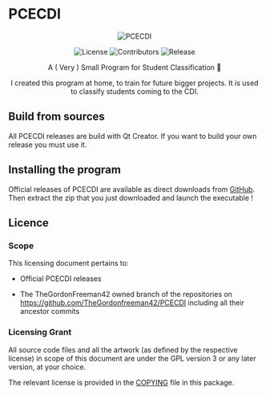 # PCECDI

  <p align="center">
    <img alt="PCECDI" src="https://socialify.git.ci/TheGordonFreeman42/PCECDI/image?description=1&font=Inter&name=1&pattern=Circuit%20Board&theme=Dark">
  </p>
  <p align="center">
    <img alt="License" src="https://img.shields.io/github/v/release/TheGordonFreeman42/PCECDI?display_name=release&style=for-the-badge">
    <img alt="Contributors" src="https://img.shields.io/github/license/TheGordonFreeman42/PCECDI?style=for-the-badge&logo=github" >
    <img alt="Release" src="https://img.shields.io/github/downloads/TheGordonFreeman42/PCECDI/total?style=for-the-badge" />
  </p>
<p align="center">A ( Very ) Small Program for Student Classification 🤣</p>
<p align="center">I created this program at home, to train for future bigger projects. It is used to classify students coming to the CDI.</p>

## Build from sources

All PCECDI releases are build with Qt Creator. If you want to build your own release you must use it.

## Installing the program

Official releases of PCECDI are available as direct downloads from [GitHub](https://github.com/TheGordonFreeman42/PCECDI/releases/latest). Then extract the zip that you just downloaded and launch the executable !

## Licence

### Scope

This licensing document pertains to:

- Official PCECDI releases

- The TheGordonFreeman42 owned branch of the repositories on
  https://github.com/TheGordonfreeman42/PCECDI including all their ancestor commits

### Licensing Grant

All source code files and all the artwork (as defined by the respective license) in scope of this document are under the GPL version 3
or any later version, at your choice.

The relevant license is provided in the [COPYING](COPYING) file in this
package.
